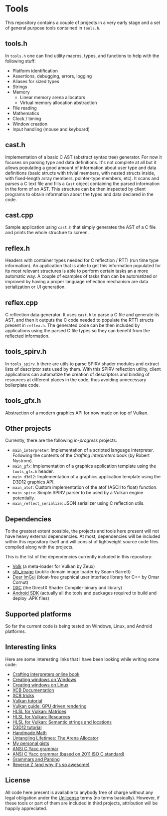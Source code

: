 # Tools

This repository contains a couple of projects in a very early stage and a set of general purpose tools contained in `tools.h`.


## tools.h

In `tools.h` one can find utility macros, types, and functions to help with the following stuff:

* Platform identification
* Assertions, debugging, errors, logging
* Aliases for sized types
* Strings
* Memory
  - Linear memory arena allocators
  - Virtual memory allocation abstraction
* File reading
* Mathematics
* Clock / timing
* Window creation
* Input handling (mouse and keyboard)


## cast.h

Implementation of a basic C AST (abstract syntax tree) generator. For now it focuses on parsing type and data definitions.
It's not complete at all but it allows populating a good amount of information about user type and data definitions
(basic structs with trivial members, with nested structs inside, with fixed-length array members, pointer-type members, etc).
It scans and parses a C text file and fills a `Cast` object containing the parsed information in the form of an AST.
This structure can be then inspected by client programs to obtain information about the types and data declared in the code.


## cast.cpp

Sample application using `cast.h` that simply generates the AST of a C file and prints the whole structure to screen.


## reflex.h

Headers with container types needed for C reflection / RTTI (run time type information).
An application that is able to get this information populated for its most relevant structures is able to perform certain tasks an a more automatic way.
A couple of examples of tasks than can be automatized or improved by having a proper language reflection mechanism are data serialization or UI generation.


## reflex.cpp

C reflection data generator. It uses `cast.h` to parse a C file and generate its AST, and then it outputs the C code needed to populate the RTTI structs present in `reflex.h`.
The generated code can be then included by applications using the parsed C file types so they can benefit from the reflected information.


## tools_spirv.h

In `tools_spirv.h` there are utils to parse SPIRV shader modules and extract lists of descriptor sets used by them.
With this SPIRV reflection utility, client applications can automatize the creation of descriptors and binding of resources at different places in the code,
thus avoiding unnecessary boilerplate code.

## tools_gfx.h

Abstraction of a modern graphics API for now made on top of Vulkan.


## Other projects

Currently, there are the following *in-progress* projects:

* `main_interpreter`: Implementation of a scripted language interpreter. Following the contents of the *Crafting interpreters* book (by Robert Nystrom).
* `main_gfx`: Implementation of a graphics application template using the `tools_gfx.h` header.
* `main_d3d12`: Implementation of a graphics application template using the D3D12 graphics API.
* `main_atof`: Custom implementation of the atof (ASCII to float) function.
* `main_spirv`: Simple SPIRV parser to be used by a Vulkan engine potentially.
* `main_reflect_serialize`: JSON serializer using C reflection utils.


## Dependencies

To the greatest extent possible, the projects and tools here present will not have heavy external dependencies. At most, dependencies will be included within this repository itself and will consist of lightweight source code files compiled along with the projects.

This is the list of the dependencies currently included in this repository:

* [Volk](https://github.com/zeux/volk) (a meta-loader for Vulkan by Zeux)
* [stb_image](https://github.com/nothings/stb) (public domain image loader by Seann Barrett)
* [Dear ImGui](https://github.com/ocornut/imgui) (bloat-free graphical user interface library for C++ by Omar Cornut)
* [DXC](https://github.com/microsoft/DirectXShaderCompiler) (the DirectX Shader Compiler binary and library)
* [Android SDK](https://developer.android.com/studio) (actually all the tools and packages required to build and deploy .APK files)


## Supported platforms

So far the current code is being tested on Windows, Linux, and Android platforms.


## Interesting links

Here are some interesting links that I have been looking while writing some code:

* [Crafting interpreters online book](https://craftinginterpreters.com/contents.html)
* [Creating windows on Windows](https://learn.microsoft.com/en-us/windows/win32/learnwin32/your-first-windows-program)
* [Creating windows on Linux](https://www.codeproject.com/articles/1089819/an-introduction-to-xcb-programming)
* [XCB Documentation](https://xcb.freedesktop.org/manual/index.html)
* [XCB tricks](http://metan.ucw.cz/blog/things-i-wanted-to-know-about-libxcb.html)
* [Vulkan tutorial](https://vulkan-tutorial.com/)
* [Vulkan guide: GPU driven rendering](https://vkguide.dev/docs/gpudriven/gpu_driven_engines)
* [HLSL for Vulkan: Matrices](https://www.lei.chat/posts/hlsl-for-vulkan-matrices)
* [HLSL for Vulkan: Resources](https://www.lei.chat/posts/hlsl-for-vulkan-resources)
* [HLSL for Vulkan: Semantic strings and locations](https://www.lei.chat/posts/hlsl-for-vulkan-semantic-strings-and-location-numbers)
* [D3D12 tutorial](https://www.3dgep.com/category/graphics-programming/directx/)
* [Handmade Math](https://github.com/HandmadeMath/HandmadeMath)
* [Untangling Lifetimes: The Arena Allocator](https://www.rfleury.com/p/untangling-lifetimes-the-arena-allocator)
* [My personal gists](https://gist.github.com/jesusdz)
* [ANSI C Yacc grammar](https://www.lysator.liu.se/c/ANSI-C-grammar-y.html)
* [ANSI C Yacc grammar (based on 2011 ISO C standard)](https://www.quut.com/c/ANSI-C-grammar-y.html)
* [Grammars and Parsing](https://www.cs.cornell.edu/courses/cs211/2006sp/Sections/S3/grammars.html)
* [Reverse Z (and why it's so awesome)](https://tomhultonharrop.com/mathematics/graphics/2023/08/06/reverse-z.html)


## License

All code here present is available to anybody free of charge without any legal obligation under the [Unlicense](./LICENSE) terms (no terms basically). However, if these tools or part of them are included in third projects, attribution will be happily appreciated.

